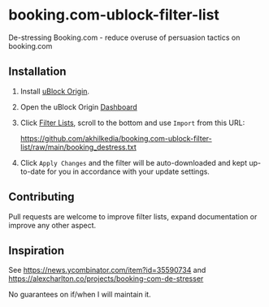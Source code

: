 # booking.com-ublock-filter-list
De-stressing Booking.com - reduce overuse of persuasion tactics on booking.com


## Installation

1. Install [uBlock Origin](https://github.com/gorhill/uBlock).
1. Open the uBlock Origin [Dashboard](https://github.com/gorhill/uBlock/wiki/Dashboard)
1. Click [Filter Lists](https://github.com/gorhill/uBlock/wiki/Filter-lists-from-around-the-web),
   scroll to the bottom and use `Import` from this URL:

      https://github.com/akhilkedia/booking.com-ublock-filter-list/raw/main/booking_destress.txt

1. Click `Apply Changes` and the filter will be auto-downloaded and kept up-to-date
   for you in accordance with your update settings.

## Contributing

Pull requests are welcome to improve filter lists, expand documentation or improve
any other aspect.

## Inspiration

See https://news.ycombinator.com/item?id=35590734 and https://alexcharlton.co/projects/booking-com-de-stresser

No guarantees on if/when I will maintain it.
